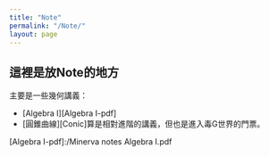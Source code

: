```yaml
---
title: "Note"
permalink: "/Note/"
layout: page
---
```


## 這裡是放Note的地方

主要是一些幾何講義：

+  [Algebra I][Algebra I-pdf]
+  [圓錐曲線][Conic]算是相對進階的講義，但也是進入毒G世界的門票。



[Algebra I-pdf]:/Minerva notes Algebra I.pdf
